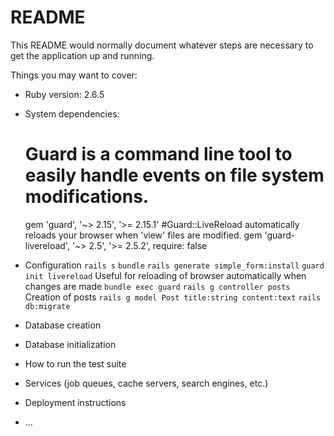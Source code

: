 # README

This README would normally document whatever steps are necessary to get the
application up and running.

Things you may want to cover:

* Ruby version: 2.6.5

* System dependencies:
    # Guard is a command line tool to easily handle events on file system modifications.
    gem 'guard', '~> 2.15', '>= 2.15.1'
    #Guard::LiveReload automatically reloads your browser when 'view' files are modified.
    gem 'guard-livereload', '~> 2.5', '>= 2.5.2', require: false

* Configuration
    ``rails s``
    ``bundle``
    ``rails generate simple_form:install``
    ``guard init livereload`` Useful for reloading of browser automatically when changes are made
    ``bundle exec guard``
    ``rails g controller posts`` Creation of posts
    ``rails g model Post title:string content:text``
    ``rails db:migrate``
* Database creation

* Database initialization

* How to run the test suite

* Services (job queues, cache servers, search engines, etc.)

* Deployment instructions

* ...
